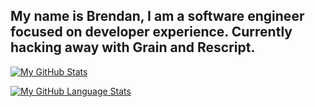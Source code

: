
My name is Brendan, I am a software engineer focused on developer experience.
Currently hacking away with Grain and Rescript. 
---
[![My GitHub Stats](https://github-readme-stats.vercel.app/api/?username=brendisurfs&count_private=true&theme=tokyonight&showicons=true)]()

[![My GitHub Language Stats](https://github-readme-stats.vercel.app/api/top-langs/?username=brendisurfs&langs_count=4&theme=tokyonight&layout=compact)](https://github.com/anuraghazra/github-readme-stats)
